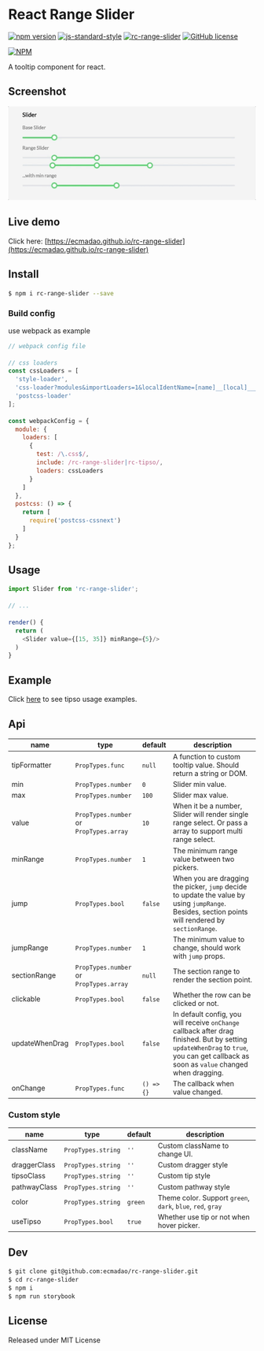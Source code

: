 # React Range Slider

[![npm version](https://badge.fury.io/js/rc-range-slider.svg)](https://badge.fury.io/js/rc-range-slider)  [![js-standard-style](https://img.shields.io/badge/code%20style-standard-brightgreen.svg)](http://standardjs.com) [![rc-range-slider](http://img.shields.io/npm/dm/rc-range-slider.svg)](https://www.npmjs.com/package/rc-range-slider) [![GitHub license](https://img.shields.io/badge/license-MIT-blue.svg)](https://raw.githubusercontent.com/ecmadao/rc-range-slider/master/LICENSE)

[![NPM](https://nodei.co/npm/rc-range-slider.png?downloads=true&downloadRank=true&stars=true)](https://nodei.co/npm/rc-range-slider)

A tooltip component for react.

## Screenshot

![rc-range-slider](./screenshots/rc-range-slider.gif)

## Live demo

Click here: [https://ecmadao.github.io/rc-range-slider](https://ecmadao.github.io/rc-range-slider)

## Install

```bash
$ npm i rc-range-slider --save
```

### Build config

use webpack as example

```javascript
// webpack config file

// css loaders
const cssLoaders = [
  'style-loader',
  'css-loader?modules&importLoaders=1&localIdentName=[name]__[local]___[hash:base64:5]',
  'postcss-loader'
];

const webpackConfig = {
  module: {
    loaders: [
      {
        test: /\.css$/,
        include: /rc-range-slider|rc-tipso/,
        loaders: cssLoaders
      }
    ]
  },
  postcss: () => {
    return [
      require('postcss-cssnext')
    ]
  }
};
```

## Usage

```javascript
import Slider from 'rc-range-slider';

// ...

render() {
  return (
    <Slider value={[15, 35]} minRange={5}/>
  )
}
```

## Example

Click [here](./examples/SliderWrapper.jsx) to see tipso usage examples.

## Api

| name           | type                                    | default    | description                              |
| -------------- | --------------------------------------- | ---------- | ---------------------------------------- |
| tipFormatter   | `PropTypes.func`                        | `null`     | A function to custom tooltip value. Should return a string or DOM. |
| min            | `PropTypes.number`                      | `0`        | Slider min value.                        |
| max            | `PropTypes.number`                      | `100`      | Slider max value.                        |
| value          | `PropTypes.number` or `PropTypes.array` | `10`       | When it be a number, Slider will render single range select. Or pass a array to support multi range select. |
| minRange       | `PropTypes.number`                      | `1`        | The minimum range value between two pickers. |
| jump           | `PropTypes.bool`                        | `false`    | When you are dragging the picker, `jump` decide to update the value by using `jumpRange`. Besides, section points will rendered by `sectionRange`. |
| jumpRange        | `PropTypes.number`                      | `1`        | The minimum value to change, should work with `jump` props. |
| sectionRange        | `PropTypes.number` or `PropTypes.array`                      | `null`        | The section range to render the section point. |
| clickable      | `PropTypes.bool`                        | `false`    | Whether the row can be clicked or not.   |
| updateWhenDrag | `PropTypes.bool`                        | `false`    | In default config, you will receive `onChange` callback after drag finished. But by setting `updateWhenDrag` to `true`, you can get callback as soon as `value` changed when dragging. |
| onChange       | `PropTypes.func`                        | `() => {}` | The callback when value changed.         |

### Custom style

| name         | type               | default | description                              |
| ------------ | ------------------ | ------- | ---------------------------------------- |
| className    | `PropTypes.string` | `''`    | Custom className to change UI.           |
| draggerClass | `PropTypes.string` | `''`    | Custom dragger style                     |
| tipsoClass | `PropTypes.string` | `''`    | Custom tip style                     |
| pathwayClass | `PropTypes.string` | `''`    | Custom pathway style                     |
| color        | `PropTypes.string` | `green` | Theme color. Support `green`, `dark`, `blue`, `red`, `gray` |
| useTipso     | `PropTypes.bool`   | `true`  | Whether use tip or not when hover picker. |

## Dev

```bash
$ git clone git@github.com:ecmadao/rc-range-slider.git
$ cd rc-range-slider
$ npm i
$ npm run storybook
```

## License

Released under MIT License
